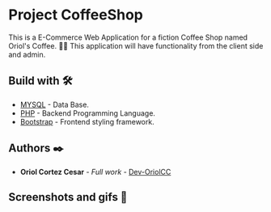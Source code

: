 # Project CoffeeShop
This is a E-Commerce Web Application for a fiction Coffee Shop named Oriol's Coffee. 🙂😎
This application will have functionality from the client side and admin.

## Build with 🛠️
* [MYSQL](https://www.mysql.com) - Data Base.
* [PHP](https://www.php.net) - Backend Programming Language.
* [Bootstrap](https://getbootstrap.com) - Frontend styling framework.

## Authors ✒️

* **Oriol Cortez Cesar** - *Full work* - [Dev-OriolCC](https://github.com/Dev-OriolCC)

## Screenshots and gifs 📸